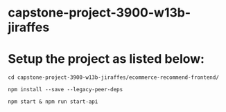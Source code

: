 # capstone-project-3900-w13b-jiraffes
# Setup the project as listed below: 
```
cd capstone-project-3900-w13b-jiraffes/ecommerce-recommend-frontend/

npm install --save --legacy-peer-deps

npm start & npm run start-api
```
